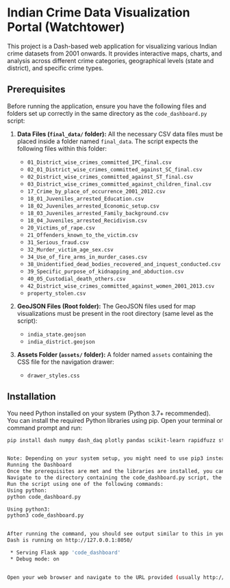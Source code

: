 # Indian Crime Data Visualization Portal (Watchtower)

This project is a Dash-based web application for visualizing various Indian crime datasets from 2001 onwards. It provides interactive maps, charts, and analysis across different crime categories, geographical levels (state and district), and specific crime types.

## Prerequisites

Before running the application, ensure you have the following files and folders set up correctly in the same directory as the `code_dashboard.py` script:

1.  **Data Files (`final_data/` folder):** All the necessary CSV data files must be placed inside a folder named `final_data`. The script expects the following files within this folder:

    - `01_District_wise_crimes_committed_IPC_final.csv`
    - `02_01_District_wise_crimes_committed_against_SC_final.csv`
    - `02_District_wise_crimes_committed_against_ST_final.csv`
    - `03_District_wise_crimes_committed_against_children_final.csv`
    - `17_Crime_by_place_of_occurrence_2001_2012.csv`
    - `18_01_Juveniles_arrested_Education.csv`
    - `18_02_Juveniles_arrested_Economic_setup.csv`
    - `18_03_Juveniles_arrested_Family_background.csv`
    - `18_04_Juveniles_arrested_Recidivism.csv`
    - `20_Victims_of_rape.csv`
    - `21_Offenders_known_to_the_victim.csv`
    - `31_Serious_fraud.csv`
    - `32_Murder_victim_age_sex.csv`
    - `34_Use_of_fire_arms_in_murder_cases.csv`
    - `38_Unidentified_dead_bodies_recovered_and_inquest_conducted.csv`
    - `39_Specific_purpose_of_kidnapping_and_abduction.csv`
    - `40_05_Custodial_death_others.csv`
    - `42_District_wise_crimes_committed_against_women_2001_2013.csv`
    - `property_stolen.csv`

2.  **GeoJSON Files (Root folder):** The GeoJSON files used for map visualizations must be present in the root directory (same level as the script):

    - `india_state.geojson`
    - `india_district.geojson`

3.  **Assets Folder (`assets/` folder):** A folder named `assets` containing the CSS file for the navigation drawer:
    - `drawer_styles.css`

## Installation

You need Python installed on your system (Python 3.7+ recommended). You can install the required Python libraries using pip. Open your terminal or command prompt and run:

```bash
pip install dash numpy dash_daq plotly pandas scikit-learn rapidfuzz statsmodels


Note: Depending on your system setup, you might need to use pip3 instead of pip.
Running the Dashboard
Once the prerequisites are met and the libraries are installed, you can run the dashboard application.
Navigate to the directory containing the code_dashboard.py script, the final_data folder, the assets folder, and the GeoJSON files in your terminal.
Run the script using one of the following commands:
Using python:
python code_dashboard.py

Using python3:
python3 code_dashboard.py


After running the command, you should see output similar to this in your terminal:
Dash is running on http://127.0.0.1:8050/

 * Serving Flask app 'code_dashboard'
 * Debug mode: on


Open your web browser and navigate to the URL provided (usually http://127.0.0.1:8050/). The dashboard should load.
```
